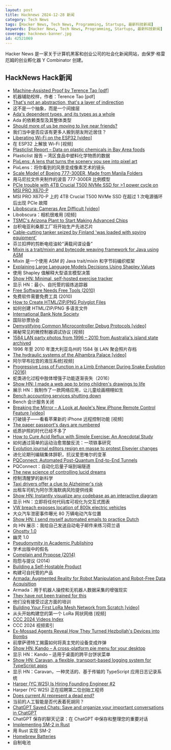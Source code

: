 ```yaml
---
layout: post
title: Hacknews 2024-12-28 新闻
category: Tech News
tags: [Hacker News, Tech News, Programming, Startups, 最新科技新闻]
keywords: [Hacker News, Tech News, Programming, Startups, 最新科技新闻]
coverage: hacknews-banner.jpg
id: 42521069
---
```


Hacker News 是一家关于计算机黑客和创业公司的社会化新闻网站，由保罗·格雷厄姆的创业孵化器 Y Combinator 创建。

## HackNews Hack新闻

- [Machine-Assisted Proof by Terence Tao [pdf]](https://www.ams.org/notices/202501/rnoti-p6.pdf)
- 机器辅助校样，作者：Terence Tao [pdf]
- [That's not an abstraction, that's a layer of indirection](https://fhur.me/posts/2024/thats-not-an-abstraction)
- 这不是一个抽象，而是一个间接层
- [Ada's dependent types, and its types as a whole](https://nytpu.com/gemlog/2024-12-27)
- Ada 的依赖类型及其整体类型
- [Should more of us be moving to live near friends?](https://www.architecturaldigest.com/story/should-more-of-us-be-moving-to-live-near-friends)
- 我们当中是否应该有更多人搬到朋友附近居住？
- [Liberating Wi-Fi on the ESP32 [video]](https://media.ccc.de/v/38c3-liberating-wi-fi-on-the-esp32)
- 在 ESP32 上解放 Wi-Fi [视频]
- [Plasticlist Report – Data on plastic chemicals in Bay Area foods](https://www.plasticlist.org/report)
- Plasticlist 报告 – 湾区食品中塑料化学物质的数据
- [PixLens: A lens that turns the scenery you see into pixel art](https://monoli-shop.com/products/pixlens-コピー)
- PixLens：将你看到的风景变成像素艺术的镜头
- [Scale Model of Boeing 777-300ER, Made from Manila Folders](https://www.lucaiaconistewart.com/model-777)
- 用马尼拉文件夹制作的波音 777-300ER 比例模型
- [PCIe trouble with 4TB Crucial T500 NVMe SSD for >1 power cycle on MSI PRO X670-P](https://forum.level1techs.com/t/bizarre-pcie-trouble-with-4tb-crucial-t500-nvme-ssd/222915)
- MSI PRO X670-P 上的 4TB Crucial T500 NVMe SSD 在超过 1 次电源循环后出现 PCIe 故障
- [Libobscura: Cameras Are Difficult [video]](https://media.ccc.de/v/38c3-libobscura-cameras-are-difficult)
- Libobscura：相机很难用 [视频]
- [TSMC's Arizona Plant to Start Making Advanced Chips](https://spectrum.ieee.org/tsmc-arizona)
- 台积电亚利桑那工厂将开始生产先进芯片
- [Cable-cutting tanker seized by Finland 'was loaded with spying equipment'](https://www.lloydslist.com/LL1151955/Russia-linked-cable-cutting-tanker-seized-by-Finland-was-loaded-with-spying-equipment)
- 芬兰扣押的剪断电缆油轮“满载间谍设备”
- [Mixin is a trait/mixin and bytecode weaving framework for Java using ASM](https://github.com/SpongePowered/Mixin)
- Mixin 是一个使用 ASM 的 Java trait/mixin 和字节码编织框架
- [Explaining Large Language Models Decisions Using Shapley Values](https://arxiv.org/abs/2404.01332)
- 使用 Shapley 值解释大型语言模型决策
- [Show HN: Minimal, self-hosted exercise tracker](https://github.com/bmtwl/exerciseminimilism)
- 显示 HN：最小、自托管的锻炼追踪器
- [Free Software Needs Free Tools (2010)](https://mako.cc/writing/hill-free_tools.html)
- 免费软件需要免费工具 (2010)
- [How to Create HTML/ZIP/PNG Polyglot Files](https://gildas-lormeau.github.io/Polyglot-HTML-ZIP-PNG/SUMMARY.html)
- 如何创建 HTML/ZIP/PNG 多语言文件
- [International Bank Note Society](https://www.theibns.org/joomla/index.php)
- 国际钞票协会
- [Demystifying Common Microcontroller Debug Protocols [video]](https://media.ccc.de/v/38c3-demystifying-common-microcontroller-debug-protocols)
- 揭秘常见的微控制器调试协议 [视频]
- [1584 LAN party photos from 1996 – 2010 from Australia's island state archived](https://issung.com/posts/lanphotosarchive/)
- 1996 年至 2010 年澳大利亚岛州的 1584 张 LAN 聚会照片存档
- [The hydraulic systems of the Alhambra Palace [video]](https://www.youtube.com/watch?v=xLaLpMeOyHk)
- 阿尔罕布拉宫的液压系统[视频]
- [Progressive Loss of Function in a Limb Enhancer During Snake Evolution (2016)](https://www.cell.com/cell/fulltext/S0092-8674(16)31310-1)
- 蛇类进化过程中肢体增强子功能逐渐丧失（2016）
- [Show HN: I made a web app to bring children's drawings to life](https://doodledreams.cc)
- 展示 HN：我制作了一款网络应用，让儿童绘画栩栩如生
- [Bench accounting services shutting down](https://bench.co/)
- Bench 会计服务关闭
- [Breaking the Mirror – A Look at Apple's New iPhone Remote Control Feature [video]](https://media.ccc.de/v/38c3-breaking-the-mirror-a-look-at-apple-s-new-iphone-remote-control-feature)
- 打破镜子——看看苹果新的 iPhone 远程控制功能 [视频]
- [The paper passport's days are numbered](https://www.wired.com/story/the-paper-passport-is-dying/)
- 纸质护照的时代已经不多了
- [How to Cure Acid Reflux with Simple Exercise: An Anecdotal Study](https://pmc.ncbi.nlm.nih.gov/articles/PMC9106553/)
- 如何通过简单的运动治愈胃酸反流：一项轶事研究
- [Evolution journal editors resign en masse to protest Elsevier changes](https://retractionwatch.com/2024/12/27/evolution-journal-editors-resign-en-masse-to-protest-elsevier-changes/)
- 进化论期刊编辑集体辞职，抗议爱思唯尔的变革
- [PQConnect: Automated Post-Quantum End-to-End Tunnels](https://www.pqconnect.net/)
- PQConnect：自动化后量子端到端隧道
- [The new science of controlling lucid dreams](https://www.scientificamerican.com/article/engineering-lucid-dreams-could-improve-sleep-and-defuse-nightmares/)
- 控制清醒梦的新科学
- [Taxi drivers offer a clue to Alzheimer's risk](https://www.wsj.com/health/wellness/alzheimers-risk-taxi-ambulance-drivers-be15739b)
- 出租车司机为阿尔茨海默病风险提供线索
- [Show HN: Instantly visualize any codebase as an interactive diagram](https://gitdiagram.com/)
- 显示 HN：立即将任何代码库可视化为交互式图表
- [VW breach exposes location of 800k electric vehicles](https://cyberinsider.com/vw-suffers-major-breach-exposing-location-of-800000-electric-vehicles/)
- 大众汽车泄密事件曝光 80 万辆电动汽车位置
- [Show HN: I send myself automated emails to practice Dutch](https://github.com/ThReinecke/dutch_vocabulary)
- 向 HN 展示：我给自己发送自动电子邮件来练习荷兰语
- [Ghostty 1.0](https://ghostty.org/)
- 幽灵 1.0
- [Pseudonymity in Academic Publishing](https://11011110.github.io/blog/2024/12/19/pseudonymity-academic-publishing.html)
- 学术出版中的假名
- [Complain and Propose (2014)](https://tidyfirst.substack.com/p/complain-and-propose)
- 抱怨与提议 (2014)
- [Building a Self-Hostable Product](https://fusionauth.io/blog/building-self-hostable-application)
- 构建可自托管的产品
- [Armada: Augmented Reality for Robot Manipulation and Robot-Free Data Acquisition](https://arxiv.org/abs/2412.10631)
- Armada：用于机器人操控和无机器人数据采集的增强现实
- [They have not been trained for this](https://www.ccc.de/en/updates/2024/das-ist-vollig-entgleist)
- 他们没有接受过这方面的培训
- [Building Your First LoRa Mesh Network from Scratch [video]](https://media.ccc.de/v/38c3-building-your-first-lora-mesh-network-from-scratch)
- 从头开始构建您的第一个 LoRa 网状网络 [视频]
- [CCC 2024 Videos Index](https://cdn.media.ccc.de/congress/2024/h264-hd/)
- CCC 2024 视频索引
- [Ex-Mossad Agents Reveal How They Turned Hezbollah's Devices into Bombs](https://www.twz.com/news-features/ex-mossad-agents-reveal-details-of-how-they-turned-hezbollahs-communications-devices-into-bombs)
- 前摩萨德特工揭露如何将真主党的设备变成炸弹
- [Show HN: Kando – A cross-platform pie menu for your desktop](https://kando.menu/)
- 显示 HN：Kando – 适用于桌面的跨平台饼状菜单
- [Show HN: Caravan, a flexible, transport-based logging system for TypeScript apps](https://github.com/carlos-menezes/caravan)
- 显示 HN：Caravan，一种灵活的、基于传输的 TypeScript 应用日志记录系统
- [Harper (YC W25) Is Hiring Founding Engineer #2](https://www.ycombinator.com/companies/harper/jobs/y8KjuRZ-founding-ai-engineer)
- Harper (YC W25) 正在招聘第二位创始工程师
- [Does current AI represent a dead end?](https://www.bcs.org/articles-opinion-and-research/does-current-ai-represent-a-dead-end/)
- 当前的人工智能是否代表着死胡同？
- [ChatGPT Saved Chats: Save and organize your important conversations in ChatGPT](https://chromewebstore.google.com/detail/chatgpt-saved-chats/aonhnhcglgpnpopfghdplgcdkhchkkcg)
- ChatGPT 保存的聊天记录：在 ChatGPT 中保存和整理您的重要对话
- [Implementing SM-2 in Rust](https://borretti.me/article/implementing-sm2-in-rust)
- 用 Rust 实现 SM-2
- [Homebrew Batteries](http://www.hanssummers.com/homebrew/homebrewbattery.html)
- 自制电池

